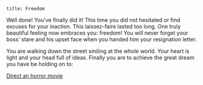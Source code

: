 ```
title: Freedom
```
Well done! You’ve finally did it! This time you did not hesitated or find excuses for your inaction. This laissez-faire lasted too long. One truly beautiful feeling now embraces you: freedom! You will never forget your boss’ stare and his upset face when you handed him your resignation letter. 

You are walking down the street smiling at the whole world. Your heart is light and your head full of ideas. Finally you are to achieve the great dream you have be holding on to:

[Direct an horror movie](/super8/)
